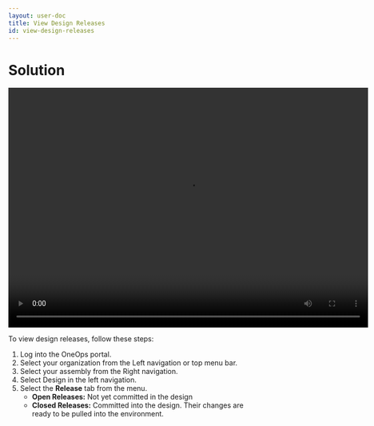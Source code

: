 ```yaml
---
layout: user-doc
title: View Design Releases
id: view-design-releases
---
```


# Solution

<video width="720" height="480" preload="metadata" controls="">
    <source src="http://videos.grovo.com/walmart-oneops-design-0215_view-your-design-releases_4668.webm?vpv=1" type="video/webm">
    Your browser does not implement HTML5 video. 
</video>

To view design releases, follow these steps:

1. Log into the OneOps portal.
2. Select your organization from the Left navigation or top menu bar.
3. Select your assembly from the Right navigation.
4. Select Design in the left navigation.
5. Select the **Release** tab from the menu.
    * **Open Releases:** Not yet committed in the design
    * **Closed Releases:** Committed into the design. Their changes are ready to be pulled into the environment.